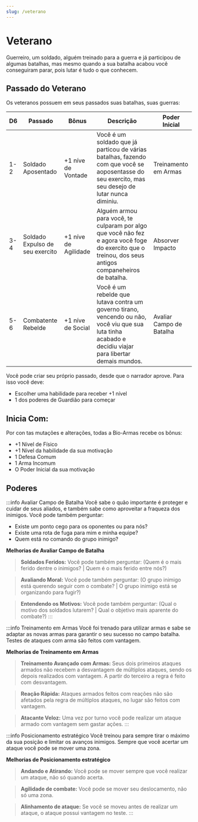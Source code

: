 ```yaml
---
slug: /veterano
---
```


# Veterano
Guerreiro, um soldado, alguém treinado para a guerra e já participou de algumas batalhas, mas mesmo quando a sua batalha acabou você conseguiram parar, pois lutar é tudo o que conhecem.

## Passado do Veterano
Os veteranos possuem em seus passados suas batalhas, suas guerras:

|  D6  | Passado | Bônus | Descrição | Poder Inicial |
|---|---|----------|----------|----------|
| 1-2 | Soldado Aposentado | +1 níve de Vontade | Você é um soldado que já particou de várias batalhas, fazendo com que você se aoposentasse do seu exercito, mas seu desejo de lutar nunca diminiu. |  Treinamento em Armas |
| 3-4 | Soldado Expulso de seu exercito | +1 níve de Agilidade | Alguém armou para você, te culparam por algo que você não fez e agora você foge do exercito que o treinou, dos seus antigos companeheiros de batalha. | Absorver Impacto |
| 5-6 | Combatente Rebelde | +1 níve de Social | Você é um rebelde que lutava contra um governo tirano, vencendo ou não, você viu que sua luta tinha acabado e decidiu viajar para libertar demais mundos. | Avaliar Campo de Batalha |

Você pode criar seu próprio passado, desde que o narrador aprove. Para isso você deve: 
- Escolher uma habilidade para receber +1 nível 
- 1 dos poderes de Guardião para começar

## Inicia Com:

Por con tas mutações e alterações, todas a Bio-Armas recebe os bônus:
- +1 Nível de Físico
- +1 Nível da habilidade da sua motivação
- 1 Defesa Comum
- 1 Arma Incomum
- O Poder Inicial da sua motivação 

## Poderes

:::info Avaliar Campo de Batalha
Você sabe o quão importante é proteger e cuidar de seus aliados, e também sabe como aproveitar a fraqueza dos inimigos. Você pode também perguntar:
- Existe um ponto cego para os oponentes ou para nós?
- Existe uma rota de fuga para mim e minha equipe?
- Quem está no comando do grupo inimigo?


**Melhorias de Avaliar Campo de Batalha**
> **Soldados Feridos:** Você pode também perguntar: (Quem é o mais ferido dentre o inimigos? | Quem é o mais ferido entre nós?)

> **Avaliando Moral:** Você pode também perguntar: (O grupo inimigo está querendo seguir com o combate? | O grupo inimigo está se organizando para fugir?)

> **Entendendo os Motivos:** Você pode também perguntar: (Qual o motivo dos soldados lutarem? | Qual o objetivo mais aparente do combate?)
:::

:::info Treinamento em Armas
Você foi trenado para utilizar armas e sabe se adaptar as novas armas para garantir o seu sucesso no campo batalha. Testes de ataques com arma são feitos com vantagem.


**Melhorias de Treinamento em Armas**
> **Treinamento Avançado com Armas:** Seus dois primeiros ataques armados não recebem a desvantagem de múltiplos ataques, sendo os depois realizados com vantagem. A partir do terceiro a regra é feito com desvantagem.

> **Reação Rápida:** Ataques armados feitos com reações não são afetados pela regra de múltiplos ataques, no lugar são feitos com vantagem.

> **Atacante Veloz:** Uma vez por turno você pode realizar um ataque armado com vantagem sem gastar ações.
:::

:::info Posicionamento estratégico
Você treinou para sempre tirar o máximo da sua posição e limitar os avanços inimigos. Sempre que você acertar um ataque você pode se mover uma zona.


**Melhorias de Posicionamento estratégico**
> **Andando e Atirando:** Você pode se mover sempre que você realizar um ataque, não só quando acerta.

> **Agilidade de combate:** Você pode se mover seu deslocamento, não só uma zona.

> **Alinhamento de ataque:** Se você se moveu antes de realizar um ataque, o ataque possui vantagem no teste.
:::